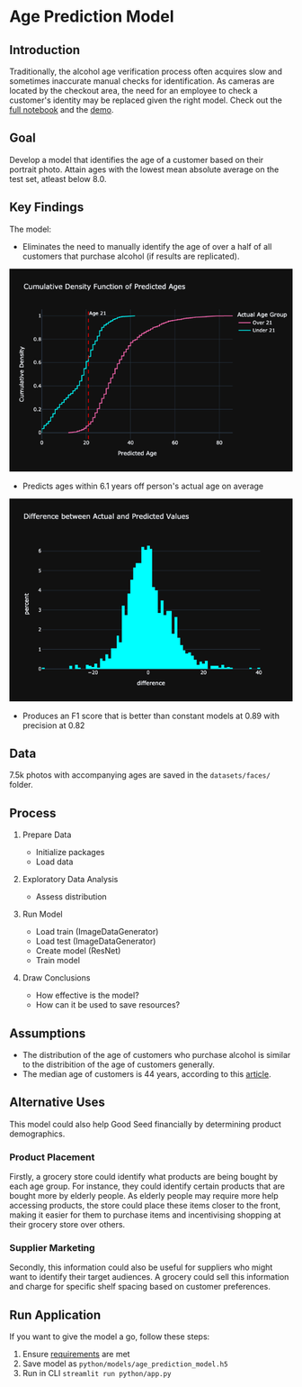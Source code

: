 # Age Prediction Model

## Introduction

Traditionally, the alcohol age verification process often acquires slow and sometimes inaccurate manual checks for identification. As cameras are located by the checkout area, the need for an employee to check a customer's identity may be replaced given the right model. Check out the [full notebook](python/good-seed.ipynb) and the [demo](https://www.loom.com/share/0479696709ec4e639a444299bf855180?sid=61dad59e-d590-471e-9b85-a563637bd5e9).

## Goal
Develop a model that identifies the age of a customer based on their portrait photo. Attain ages with the lowest mean absolute average on the test set, atleast below 8.0. 

## Key Findings
The model:

- Eliminates the need to manually identify the age of over a half of all customers that purchase alcohol (if results are replicated).

![predicted-ages](pics/predicted_ages1.png)

- Predicts ages within 6.1 years off person's actual age on average

![difference](pics/difference.png)

- Produces an F1 score that is better than constant models at 0.89 with precision at 0.82


## Data

7.5k photos with accompanying ages are saved in the `datasets/faces/` folder.

## Process

1. Prepare Data
    - Initialize packages
    - Load data
    
2. Exploratory Data Analysis
    - Assess distribution

3. Run Model
    - Load train (ImageDataGenerator)
    - Load test (ImageDataGenerator)
    - Create model (ResNet)
    - Train model

4. Draw Conclusions
    - How effective is the model?
    - How can it be used to save resources?

## Assumptions
- The distribution of the age of customers who purchase alcohol is similar to the distribition of the age of customers generally.
- The median age of customers is 44 years, according to this [article](https://adplanetads.com/spotlight/grocery-shopper-demographics-retail-dooh/#:~:text=Age%3A%20The%20average%20age%20of,their%20own%20ways%20of%20shopping.).

## Alternative Uses

This model could also help Good Seed financially by determining product demographics.

### Product Placement

Firstly, a grocery store could identify what products are being bought by each age group. For instance, they could identify certain products that are bought more by elderly people. As elderly people may require more help accessing products, the store could place these items closer to the front, making it easier for them to purchase items and incentivising shopping at their grocery store over others. 

### Supplier Marketing
Secondly, this information could also be useful for suppliers who might want to identify their target audiences. A grocery could sell this information and charge for specific shelf spacing based on customer preferences.


## Run Application

If you want to give the model a go, follow these steps:

1. Ensure [requirements](requirements.txt) are met
2. Save model as `python/models/age_prediction_model.h5`
3. Run in CLI `streamlit run python/app.py`
